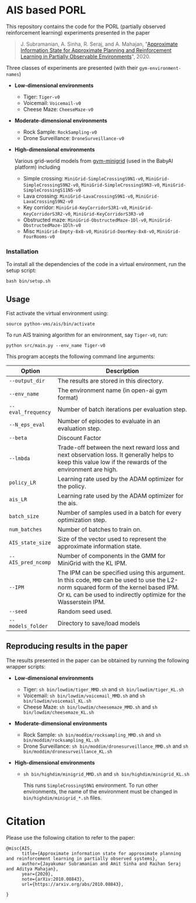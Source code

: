 
# AIS based PORL
This repository contains the code for the PORL (partially observed reinforcement learning) experiments presented in the paper
> J. Subramanian, A. Sinha, R. Seraj, and A. Mahajan, "[Approximate Information State for Approximate Planning and Reinforcement Learning in Partially Observable Environments][paper]", 2020. 

[paper]: http://arxiv.org/abs/2010.08843

Three classes of experiments are presented (with their `gym-environment-names`)
* **Low-dimensional environments**
  - Tiger: `Tiger-v0`
  - Voicemail: `Voicemail-v0`
  - Cheese Maze: `CheeseMaze-v0`
 * **Moderate-dimensional environments**
   - Rock Sample: `RockSampling-v0`
   - Drone Surveillance: `DroneSurveillance-v0`
 * **High-dimensional environments**

    Various grid-world models from [gym-minigrid](https://github.com/maximecb/gym-minigrid) (used in the BabyAI platform) including
    - Simple crossing: `MiniGrid-SimpleCrossingS9N1-v0`, `MiniGrid-SimpleCrossingS9N2-v0`, `MiniGrid-SimpleCrossingS9N3-v0`, `MiniGrid-SimpleCrossingS11N5-v0`
    - Lava crossing: `MiniGrid-LavaCrossingS9N1-v0`, `MiniGrid-LavaCrossingS9N2-v0`
    - Key corridor: `MiniGrid-KeyCorridorS3R1-v0`, `MiniGrid-KeyCorridorS3R2-v0`, `MiniGrid-KeyCorridorS3R3-v0`
    - Obstructed maze: `MiniGrid-ObstructedMaze-1Dl-v0`, `MiniGrid-ObstructedMaze-1Dlh-v0`
    - Misc `MiniGrid-Empty-8x8-v0`, `MiniGrid-DoorKey-8x8-v0`, `MiniGrid-FourRooms-v0`


### Installation

To install all the dependencies of the code in a virtual environment, run the setup
script: 

    bash bin/setup.sh

## Usage

Fist activate the virtual environment using:

    source python-vms/ais/bin/activate

To run AIS training algorithm for an environment, say `Tiger-v0`, run:

    python src/main.py --env_name Tiger-v0 

This program accepts the following command line arguments:

| Option          | Description |
| --------------- | ----------- |
| `--output_dir` | The results are stored in this directory. |
| `--env_name` | The environment name (in open-ai gym format) |
| `--eval_frequency` | Number of batch iterations per evaluation step. |
| `--N_eps_eval` | Number of episodes to evaluate in an evaluation step. |
| `--beta` | Discount Factor |
| `--lmbda` |  Trade-off between the next reward loss and next observation loss. It generally helps to keep this value low if the rewards of the environment are high. |
| `policy_LR` |  Learning rate used by the ADAM optimizer for the policy. |
| `ais_LR` | Learning rate used by the ADAM optimizer for the ais. |
| `batch_size` | Number of samples used in a batch for every optimization step. |
| `num_batches` |  Number of batches to train on. |
| `AIS_state_size` | Size of the vector used to represent the approximate information state. |
| `--AIS_pred_ncomp` | Number of components in the GMM for MiniGrid with the KL IPM. |
| `--IPM` |  The IPM can be specified using this argument. In this code, `MMD` can be used to use the L2-norm squared form of the kernel based IPM. Or `KL` can be used to indirectly optimize for the Wasserstein IPM. |
| `--seed` | Random seed used. |
| `--models_folder` |  Directory to save/load models |

## Reproducing results in the paper

The results presented in the paper can be obtained by running the following
wrapper scripts:

* **Low-dimensional environments**
  - Tiger: `sh bin/lowdim/tiger_MMD.sh` and `sh bin/lowdim/tiger_KL.sh`
  - Voicemail: `sh bin/lowdim/voicemail_MMD.sh` and `sh bin/lowdim/voicemail_KL.sh`
  - Cheese Maze: `sh bin/lowdim/cheesemaze_MMD.sh` and `sh bin/lowdim/cheesemaze_KL.sh`
* **Moderate-dimensional environments**
  - Rock Sample: `sh bin/moddim/rocksampling_MMD.sh` and `sh bin/moddim/rocksampling_KL.sh`
  - Drone Surveillance: `sh bin/moddim/dronesurveillance_MMD.sh` and `sh bin/moddim/dronesurveillance_KL.sh`

* **High-dimensional environments**
  - `sh bin/highdim/minigrid_MMD.sh` and `sh bin/highdim/minigrid_KL.sh`

      This runs `SimpleCrossingS9N1` environment. To run other environments,
      the name of the environment must be changed in
      `bin/highdim/minigrid_*.sh` files.

# Citation
Please use the following citation to refer to the paper:

```
@misc{AIS,
      title={Approximate information state for approximate planning and reinforcement learning in partially observed systems}, 
      author={Jayakumar Subramanian and Amit Sinha and Raihan Seraj and Aditya Mahajan},
      year={2020},
      note={arXiv:2010.08843},
      url={https://arxiv.org/abs/2010.08843},

}
```
